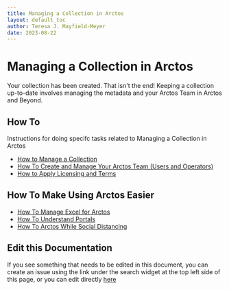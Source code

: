 ```yaml
---
title: Managing a Collection in Arctos
layout: default_toc
author: Teresa J. Mayfield-Meyer
date: 2023-08-22
---
```


# Managing a Collection in Arctos

Your collection has been created. That isn't the end! Keeping a collection up-to-date involves managing the metadata and your Arctos Team in Arctos and Beyond.

## How To

Instructions for doing specifc tasks related to Managing a Collection in Arctos

* [How to Manage a Collection](https://handbook.arctosdb.org/how_to/How-to-Manage-a-Collection-in-Arctos.html)
* [How To Create and Manage Your Arctos Team (Users and Operators)](https://handbook.arctosdb.org/how_to/How-to-Create-your-Arctos-Team-Users-and-Operators.html)
* [How to Apply Licensing and Terms](https://handbook.arctosdb.org/how_to/How-To-Apply-Licensing-and-Terms.html)

## How To Make Using Arctos Easier

* [How To Manage Excel for Arctos](https://handbook.arctosdb.org/how_to/How-to-Excel-for-Arctos.html)
* [How To Understand Portals](https://handbook.arctosdb.org/how_to/understanding-portals.html)
* [How To Arctos While Social Distancing](https://handbook.arctosdb.org/how_to/How-To-Arctos-While-Social-Distancing.html)

## Edit this Documentation

If you see something that needs to be edited in this document, you can create an issue using the link under the search widget at the top left side of this page, or you can edit directly [here](https://github.com/ArctosDB/documentation-wiki/edit/gh-pages/_documentation/manage_collection.markdown)
